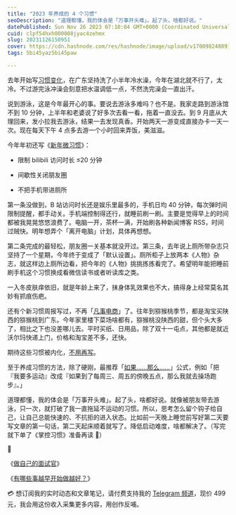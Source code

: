 ```yaml
---
title: "2023 年养成的 4 个习惯"
seoDescription: "道理都懂，我的体会是「万事开头难」。起了头，啥都好说。"
datePublished: Sun Nov 26 2023 07:10:04 GMT+0000 (Coordinated Universal Time)
cuid: clpf54hxh000008jyac4zehmx
slug: 20231126150951
cover: https://cdn.hashnode.com/res/hashnode/image/upload/v1700982488918/81151b41-599e-47a7-8c39-682da9df1c5f.png
tags: 5bi45yaz5bi45paw

---
```


去年开始写[习惯变化](https://mp.weixin.qq.com/s?__biz=MzI3MzU5MDA1OQ==&mid=2247487273&idx=1&sn=0a1d5888663087a5ac4b9881c887d1fb&chksm=eb21bd6ddc56347ba6132b799ee7cee01d649b28384103b46dedf355105f30814feb1d6634da&scene=178&cur_album_id=2693354737706156034#rd)，在广东坚持洗了小半年冷水澡，今年在湖北就不行了，太冷。不过游完泳冲澡会刻意把水温调低一点，不然洗完澡会一直出汗。

说到游泳，这是今年最开心的事。要说去游泳多难吗？也不是。我家走路到游泳馆不到 10 分钟，上半年和老婆说了好多次去看一看，拖着一直没去。到 9 月底从大理回来，发小拉我去游泳，结果一去发现真香。开始两天一游变成直接办卡一天一次。现在每天下午 4 点多去游一个小时回来弄饭，美滋滋。

今年年初还写《[新年微习惯](https://mp.weixin.qq.com/s?__biz=MzI3MzU5MDA1OQ==&mid=2247487583&idx=1&sn=8441491d30c581ab252239af350027d6&chksm=eb21a21bdc562b0db927ab316795ff05365f3860b787dfae7e6eaba284ba2a58f3e52b4db9c7#rd)》：

* 限制 bilibili 访问时长 ≤20 分钟
    
* 间歇性关闭朋友圈
    
* 不把手机带进厕所
    

第一条没做到，B 站访问时长还是娱乐里最多的，手机日均 40 分钟，每次弹时间限制提醒，都手动关。手机端控制得还行，就睡前刷一刷。主要是觉得早上的时间都被我晃晃悠悠浪费了。电脑一开，茶杯一满，开始刷各种新闻博客 RSS，时间过贼快。明年想弄个「离开电脑」计划，具体再想想。

第二条完成的最轻松，朋友圈一关基本就没开过。第三条，去年说上厕所带杂志只坚持了一个星期，今年终于变成了「默认设置」。厕所柜子上放两本《人物》杂志，就这样边上厕所边看，把今年的《人物》挑挑拣拣看完了。希望明年能把睡前刷手机这个习惯换成看微信读书或者听读库之类。

一入冬皮肤痒依旧，就是年龄上来了，抹身体乳效果也不大，搞得身上经常莫名其妙有抓痕伤疤。

还有个新习惯周报写过，不再「[凡事电商](https://mp.weixin.qq.com/s?__biz=MzI3MzU5MDA1OQ==&mid=2247488120&idx=1&sn=09c61f6eb3a582f4439567e62010406d&chksm=eb21a03cdc56292a7da0c0f6ff1e6d612c19a9002c14ad35161279820677a9b8b2b630b23e00#rd)」了。往年到猕猴桃季节，都是淘宝买陕西的猕猴桃到广东。今年家里楼下菜场啥都有，猕猴桃没陕西的甜，但个头大多了，相比之下也没差哪儿去。平时买纸、日用品，除了双十一屯点，其他都是就近沃尔玛快递上门，价格和淘宝差不多，还快。

期待这些习惯被内化，[不用再写](https://mp.weixin.qq.com/s?__biz=MzI3MzU5MDA1OQ==&mid=2247485306&idx=1&sn=16a68b9e2afab96345619e150856f920&chksm=eb21b53edc563c288b1965c7cca2dfa11bdceef15be7c4caae43c69fb5da282b148e23c10163#rd)。

至于养成习惯的方法，除了硬刚，最推荐「[如果……那么……](https://mp.weixin.qq.com/s/G1oJCjNdLQDsWXBoHr8mTA)」公式，例如「把『我要多运动』改成『如果到了每周三、周五的傍晚五点，那么我就去操场跑步』。」

道理都懂，我的体会是「万事开头难」。起了头，啥都好说。就像被朋友带去游泳，只一次，就打破了我一直拖延不运动的习惯。所以，思考怎么留个钩子给自己，让自己总能快速的、不抗拒的进入状态。比如前一天晚上睡觉前写好第二天要写文章的第一句话，第二天起床顺着就写了。降低启动难度，啥都解决了。（写完就下单了《掌控习惯》准备再读 🤔）

🔗

《[做自己的面试官](https://mp.weixin.qq.com/s?__biz=MzI3MzU5MDA1OQ==&mid=2247487273&idx=1&sn=0a1d5888663087a5ac4b9881c887d1fb&chksm=eb21bd6ddc56347ba6132b799ee7cee01d649b28384103b46dedf355105f30814feb1d6634da&scene=178&cur_album_id=2693354737706156034#rd)》

《[有哪些事越早开始做越好？](https://mp.weixin.qq.com/s?__biz=MzI3MzU5MDA1OQ==&mid=2247485590&idx=1&sn=d4958988001a3e0ee3d191858eeadd24&chksm=eb21bad2dc5633c478539d633ac00ca7ad1ae027ba1fb402ac8eeefcf22aec3198e3214820bd#rd)》

💳 想订阅我的实时动态和文章笔记，请付费支持我的 [Telegram 频道](https://mp.weixin.qq.com/s/A_yK10ktL8Nl7RzsnGwzEg)，现价 499 元，我会用这份收入采集更多内容，用创作反哺。